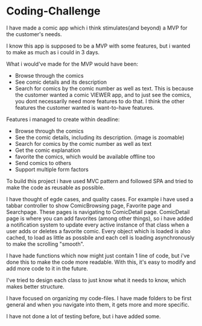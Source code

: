 # Coding-Challenge

I have made a comic app which i think stimulates(and beyond) a MVP for the customer's needs.

I know this app is supposed to be a MVP with some features, but i wanted to make as much as i could in 3 days.

What i would've made for the MVP would have been:
- Browse through the comics 
- See comic details and its description 
- Search for comics by the comic number as well as text.
This is because the customer wanted a comic VIEWER app, and to just see the comics, you dont necessarily need more features to do that.
I think the other features the customer wanted is want-to-have features.

Features i managed to create within deadline:
- Browse through the comics
- See the comic details, including its description. (image is zoomable)
- Search for comics by the comic number as well as text
- Get the comic explanation
- favorite the comics, which would be available offline too
- Send comics to others
- Support multiple form factors

To build this project i have used MVC pattern and followed SPA and tried to make the code as reusable as possible.

I have thought of egde cases, and quality cases. 
For example i have used a tabbar controller to show ComicBrowsing page, Favorite page and Searchpage. These pages is navigating to ComicDetail page. ComicDetail page is where you can add favorites (among other things), so i have added a notification system to update every active instance of that class when a user adds or deletes a favorite comic.
Every object which is loaded is also cached, to load as little as possbile and each cell is loading asynchronously to make the scrolling "smooth".

I have hade functions which now might just contain 1 line of code, but i've done this to make the code more readable. 
With this, it's easy to modify and add more code to it in the future.

I've tried to design each class to just know what it needs to know, which makes better structure.

I have focused on organizing my code-files. I have made folders to be first general and when you navigate into them, it gets more and more specific.


I have not done a lot of testing before, but i have added some.
